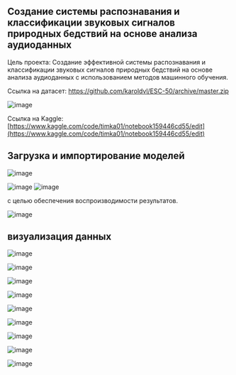 ## Создание системы распознавания и классификации звуковых сигналов природных бедствий на основе анализа аудиоданных
Цель проекта: Создание эффективной системы распознавания и классификации звуковых сигналов природных бедствий на основе анализа аудиоданных с использованием методов машинного обучения.

Ссылка на датасет:  https://github.com/karoldvl/ESC-50/archive/master.zip

![image](https://github.com/TimerbaevF/-/assets/114729066/819b04af-32e0-4c7c-8e8c-58a2be6dbcff)


Ссылка на Kaggle: [https://www.kaggle.com/code/timka01/notebook159446cd55/edit](https://www.kaggle.com/code/timka01/notebook159446cd55/edit)

## Загрузка и импортирование моделей

![image](https://github.com/TimerbaevF/-/assets/114729066/c24e48ce-0322-4f05-acc2-60cb4c795860)

![image](https://github.com/TimerbaevF/-/assets/114729066/4e227438-66b0-4085-abe3-d7b3d270f935)
![image](https://github.com/TimerbaevF/-/assets/114729066/28d9ab9b-bd27-45f4-a7e7-e507bb296d5f)

 с целью обеспечения воспроизводимости результатов.

![image](https://github.com/TimerbaevF/-/assets/114729066/3028a3d5-542f-4340-b3a7-9f2046ade986)

## визуализация данных


![image](https://github.com/TimerbaevF/-/assets/114729066/0cc73c45-337c-4693-9a3d-b74893004723)

![image](https://github.com/TimerbaevF/-/assets/114729066/4b22eb75-dbc2-46d4-b5e0-01db2ecfe3da)

![image](https://github.com/TimerbaevF/-/assets/114729066/c940079e-9e78-4b7e-9d6e-d7f4a25f83ab)

![image](https://github.com/TimerbaevF/-/assets/114729066/d35f3694-f245-4680-9801-54dfd40c1ad3)

![image](https://github.com/TimerbaevF/-/assets/114729066/b304f3c7-bc33-4c4a-80e5-526ee4531158)

![image](https://github.com/TimerbaevF/-/assets/114729066/75321882-ee8a-49b7-a762-c89d21365596)

![image](https://github.com/TimerbaevF/-/assets/114729066/5dea6d50-b266-4c91-a138-97c9cac61e5f)

![image](https://github.com/TimerbaevF/-/assets/114729066/59dcb333-b0ea-41b1-9976-44445da4ba75)

![image](https://github.com/TimerbaevF/-/assets/114729066/31ea0ddc-8c0d-4069-9e2c-7b7833556143)


